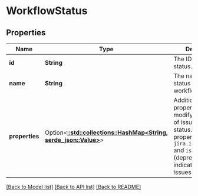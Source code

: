 # WorkflowStatus

## Properties

Name | Type | Description | Notes
------------ | ------------- | ------------- | -------------
**id** | **String** | The ID of the issue status. | 
**name** | **String** | The name of the status in the workflow. | 
**properties** | Option<[**::std::collections::HashMap<String, serde_json::Value>**](serde_json::Value.md)> | Additional properties that modify the behavior of issues in this status. Supports the properties `jira.issue.editable` and `issueEditable` (deprecated) that indicate whether issues are editable. | [optional]

[[Back to Model list]](../README.md#documentation-for-models) [[Back to API list]](../README.md#documentation-for-api-endpoints) [[Back to README]](../README.md)


